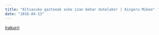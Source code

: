 ```yaml
---
title: "Altsasuko gazteeak aske izan behar dutelako! | Aingeru Mikeo"
date: "2016-04-13"
--- 
```

[Irakurri](https://guaixe.eus/komunitatea/aingeru/1523540950366-altsasuko-gazteeak-aske-izan-behar-dutelako) 
